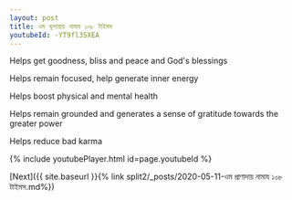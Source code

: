 ```yaml
---
layout: post
title: ওম ভূশায়ায় নামায ১০৮ টাইমস
youtubeId: -YT9fl3SXEA
---
```

 
 
Helps get goodness, bliss and peace and God's blessings
 
Helps remain focused, help generate inner energy 
 
Helps boost physical and mental health 
 
Helps remain grounded and generates a sense of gratitude towards the greater power 
 
Helps reduce bad karma
 
 
 
 


{% include youtubePlayer.html id=page.youtubeId %}
 
[Next]({{ site.baseurl }}{% link  split2/_posts/2020-05-11-ওম প্রাণাদায় নামায ১০৮ টাইমস.md%})
 
